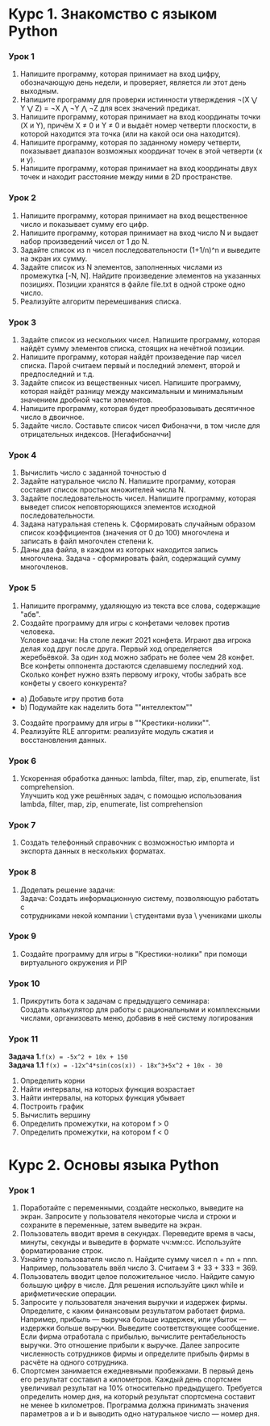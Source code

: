 # Курс 1. Знакомство с языком Python

### Урок 1

1. Напишите программу, которая принимает на вход цифру,
   обозначающую день недели, и проверяет, является ли этот день выходным.
2. Напишите программу для проверки истинности утверждения
   ¬(X ⋁ Y ⋁ Z) = ¬X ⋀ ¬Y ⋀ ¬Z для всех значений предикат.
3. Напишите программу, которая принимает на вход координаты точки (X и Y),
   причём X ≠ 0 и Y ≠ 0 и выдаёт номер четверти плоскости,
   в которой находится эта точка (или на какой оси она находится).
4. Напишите программу, которая по заданному номеру четверти,
   показывает диапазон возможных координат точек в этой четверти (x и y).
5. Напишите программу, которая принимает на вход координаты двух точек
   и находит расстояние между ними в 2D пространстве.

### Урок 2

1. Напишите программу, которая принимает на вход вещественное число и показывает сумму его цифр.
2. Напишите программу, которая принимает на вход число N и выдает набор произведений чисел от 1 до N.
3. Задайте список из n чисел последовательности (1+1/n)^n и выведите на экран их сумму.
4. Задайте список из N элементов, заполненных числами из промежутка [-N, N].
   Найдите произведение элементов на указанных позициях.
   Позиции хранятся в файле file.txt в одной строке одно число.
5. Реализуйте алгоритм перемешивания списка.

### Урок 3

1. Задайте список из нескольких чисел.
   Напишите программу, которая найдёт сумму элементов списка, стоящих на нечётной позиции.
2. Напишите программу, которая найдёт произведение пар чисел списка.
   Парой считаем первый и последний элемент, второй и предпоследний и т.д.
3. Задайте список из вещественных чисел.
   Напишите программу, которая найдёт разницу между максимальным и минимальным значением дробной части элементов.
4. Напишите программу, которая будет преобразовывать десятичное число в двоичное.
5. Задайте число. Составьте список чисел Фибоначчи, в том числе для отрицательных индексов. [Негафибоначчи]

### Урок 4

1. Вычислить число c заданной точностью d
2. Задайте натуральное число N.
   Напишите программу, которая составит список простых множителей числа N.
3. Задайте последовательность чисел.
   Напишите программу, которая выведет список неповторяющихся элементов исходной последовательности.
4. Задана натуральная степень k.
   Сформировать случайным образом список коэффициентов (значения от 0 до 100) многочлена
   и записать в файл многочлен степени k.
5. Даны два файла, в каждом из которых находится запись многочлена.
   Задача - сформировать файл, содержащий сумму многочленов.

### Урок 5

1. Напишите программу, удаляющую из текста все слова, содержащие "абв".
2. Создайте программу для игры с конфетами человек против человека.  
   Условие задачи: На столе лежит 2021 конфета. Играют два игрока делая ход друг после друга.
   Первый ход определяется жеребьёвкой. За один ход можно забрать не более чем 28 конфет.
   Все конфеты оппонента достаются сделавшему последний ход. Сколько конфет нужно взять первому игроку,
   чтобы забрать все конфеты у своего конкурента?

* a) Добавьте игру против бота
* b) Подумайте как наделить бота ""интеллектом""

3. Создайте программу для игры в ""Крестики-нолики"".
4. Реализуйте RLE алгоритм: реализуйте модуль сжатия и восстановления данных.

### Урок 6

1. Ускоренная обработка данных: lambda, filter, map, zip, enumerate, list comprehension.  
   Улучшить код уже решённых задач, с помощью использования lambda, filter, map, zip, enumerate, list comprehension

### Урок 7

1. Создать телефонный справочник с возможностью импорта и экспорта данных в нескольких форматах.

### Урок 8

1. Доделать решение задачи:  
   Задача: Создать информационную систему, позволяющую работать с  
   сотрудниками некой компании \ студентами вуза \ учениками школы

### Урок 9

1. Создайте программу для игры в "Крестики-нолики" при помощи виртуального окружения и PIP

### Урок 10

1. Прикрутить бота к задачам с предыдущего семинара:  
   Создать калькулятор для работы с рациональными и комплексными числами, организовать меню, добавив в неё систему
   логирования

### Урок 11

**Задача 1.**`f(x) = -5x^2 + 10x + 150`  
**Задача 1.1** `f(x) = -12x^4*sin(cos(x)) - 18x^3+5x^2 + 10x - 30`

1. Определить корни
2. Найти интервалы, на которых функция возрастает
3. Найти интервалы, на которых функция убывает
4. Построить график
5. Вычислить вершину
6. Определить промежутки, на котором f > 0
7. Определить промежутки, на котором f < 0

# Курс 2. Основы языка Python

### Урок 1

1. Поработайте с переменными, создайте несколько, выведите на экран. Запросите у
   пользователя некоторые числа и строки и сохраните в переменные, затем выведите на экран.
2. Пользователь вводит время в секундах. Переведите время в часы, минуты, секунды и
   выведите в формате чч:мм:сс. Используйте форматирование строк.
3. Узнайте у пользователя число n. Найдите сумму чисел n + nn + nnn. Например, пользователь
   ввёл число 3. Считаем 3 + 33 + 333 = 369.
4. Пользователь вводит целое положительное число. Найдите самую большую цифру в числе.
   Для решения используйте цикл while и арифметические операции.
5. Запросите у пользователя значения выручки и издержек фирмы. Определите, с каким
   финансовым результатом работает фирма. Например, прибыль — выручка больше издержек,
   или убыток — издержки больше выручки. Выведите соответствующее сообщение.
   Если фирма отработала с прибылью, вычислите рентабельность выручки. Это отношение
   прибыли к выручке. Далее запросите численность сотрудников фирмы и определите прибыль
   фирмы в расчёте на одного сотрудника.
6. Спортсмен занимается ежедневными пробежками. В первый день его результат составил a
   километров. Каждый день спортсмен увеличивал результат на 10% относительно
   предыдущего. Требуется определить номер дня, на который результат спортсмена составит не
   менее b километров. Программа должна принимать значения параметров a и b и выводить
   одно натуральное число — номер дня.

